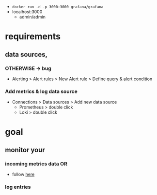 * `docker run -d -p 3000:3000 grafana/grafana`
* localhost:3000
  * admin/admin

# requirements
## data sources, 
### OTHERWISE -> bug
* Alerting > Alert rules > New Alert rule > Define query & alert condition
### Add metrics & log data source
* Connections > Data sources > Add new data source 
  * Prometheus > double click
  * Loki > double click

# goal
## monitor your 
### incoming metrics data OR
* follow [here](https://github.com/dancer1325/grafana-tutorial-environment)
### log entries


